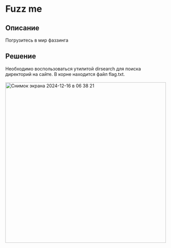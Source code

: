 <h1>Fuzz me</h1>

<h2>Описание</h2>
Погрузитесь в мир фаззинга<br>

<h2>Решение</h2>
Необходимо воспользоваться утилитой dirsearch для поиска директорий на сайте. В корне находится файл flag.txt.<br/><br/>
<img width="500" alt="Снимок экрана 2024-12-16 в 06 38 21" src="https://github.com/user-attachments/assets/7d271aa1-6b09-4d72-82b6-9762b8f2d077" />

